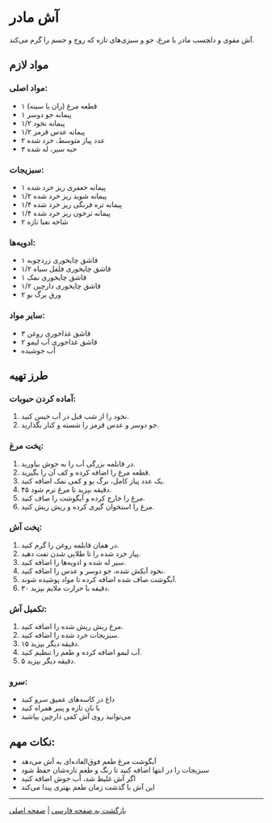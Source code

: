 # آش مادر

آش مقوی و دلچسب مادر با مرغ، جو و سبزی‌های تازه که روح و جسم را گرم می‌کند.

## مواد لازم

### مواد اصلی:
- ۱ قطعه مرغ (ران یا سینه)
- ۱ پیمانه جو دوسر
- ۱/۲ پیمانه نخود
- ۱/۲ پیمانه عدس قرمز
- ۲ عدد پیاز متوسط، خرد شده
- ۳ حبه سیر، له شده

### سبزیجات:
- ۱ پیمانه جعفری ریز خرد شده
- ۱/۲ پیمانه شوید ریز خرد شده
- ۱/۴ پیمانه تره فرنگی ریز خرد شده
- ۱/۴ پیمانه ترخون ریز خرد شده
- ۲ شاخه نعنا تازه

### ادویه‌ها:
- ۱ قاشق چایخوری زردچوبه
- ۱/۲ قاشق چایخوری فلفل سیاه
- ۱ قاشق چایخوری نمک
- ۱/۲ قاشق چایخوری دارچین
- ۲ ورق برگ بو

### سایر مواد:
- ۳ قاشق غذاخوری روغن
- ۲ قاشق غذاخوری آب لیمو
- آب جوشیده

## طرز تهیه

### آماده کردن حبوبات:
1. نخود را از شب قبل در آب خیس کنید.
2. جو دوسر و عدس قرمز را شسته و کنار بگذارید.

### پخت مرغ:
1. در قابلمه بزرگی آب را به جوش بیاورید.
2. قطعه مرغ را اضافه کرده و کف آن را بگیرید.
3. یک عدد پیاز کامل، برگ بو و کمی نمک اضافه کنید.
4. ۴۵ دقیقه بپزید تا مرغ نرم شود.
5. مرغ را خارج کرده و آبگوشت را صاف کنید.
6. مرغ را استخوان گیری کرده و ریش ریش کنید.

### پخت آش:
1. در همان قابلمه روغن را گرم کنید.
2. پیاز خرد شده را تا طلایی شدن تفت دهید.
3. سیر له شده و ادویه‌ها را اضافه کنید.
4. نخود آبکش شده، جو دوسر و عدس را اضافه کنید.
5. آبگوشت صاف شده اضافه کرده تا مواد پوشیده شوند.
6. ۳۰ دقیقه با حرارت ملایم بپزید.

### تکمیل آش:
1. مرغ ریش ریش شده را اضافه کنید.
2. سبزیجات خرد شده را اضافه کنید.
3. ۱۵ دقیقه دیگر بپزید.
4. آب لیمو اضافه کرده و طعم را تنظیم کنید.
5. ۵ دقیقه دیگر بپزید.

### سرو:
- داغ در کاسه‌های عمیق سرو کنید
- با نان تازه و پنیر همراه کنید
- می‌توانید روی آش کمی دارچین بپاشید

## نکات مهم:
- آبگوشت مرغ طعم فوق‌العاده‌ای به آش می‌دهد
- سبزیجات را در انتها اضافه کنید تا رنگ و طعم تازه‌شان حفظ شود
- اگر آش غلیظ شد، آب جوش اضافه کنید
- این آش با گذشت زمان طعم بهتری پیدا می‌کند

---

[بازگشت به صفحه فارسی](/fa) | [صفحه اصلی](/) 